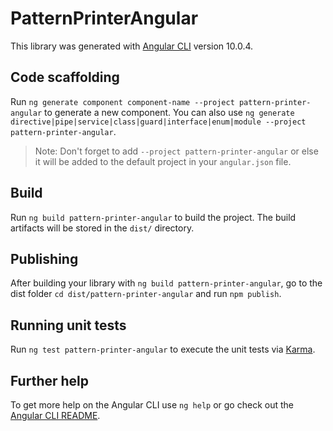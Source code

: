 # PatternPrinterAngular

This library was generated with [Angular CLI](https://github.com/angular/angular-cli) version 10.0.4.

## Code scaffolding

Run `ng generate component component-name --project pattern-printer-angular` to generate a new component. You can also use `ng generate directive|pipe|service|class|guard|interface|enum|module --project pattern-printer-angular`.
> Note: Don't forget to add `--project pattern-printer-angular` or else it will be added to the default project in your `angular.json` file. 

## Build

Run `ng build pattern-printer-angular` to build the project. The build artifacts will be stored in the `dist/` directory.

## Publishing

After building your library with `ng build pattern-printer-angular`, go to the dist folder `cd dist/pattern-printer-angular` and run `npm publish`.

## Running unit tests

Run `ng test pattern-printer-angular` to execute the unit tests via [Karma](https://karma-runner.github.io).

## Further help

To get more help on the Angular CLI use `ng help` or go check out the [Angular CLI README](https://github.com/angular/angular-cli/blob/master/README.md).
